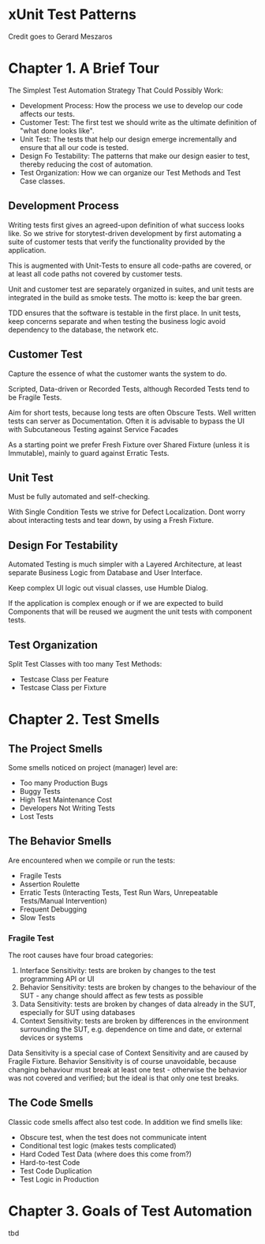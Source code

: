 # xUnit Test Patterns

Credit goes to Gerard Meszaros

# Chapter 1. A Brief Tour

The Simplest Test Automation Strategy That Could Possibly Work:
* Development Process: How the process we use to develop our code affects our tests.
* Customer Test: The first test we should write as the ultimate definition of "what done looks like".
* Unit Test: The tests that help our design emerge incrementally and ensure that all our code is tested.
* Design Fo Testability: The patterns that make our design easier to test, thereby reducing the cost of automation. 
* Test Organization: How we can organize our Test Methods and Test Case classes.

## Development Process

Writing tests first gives an agreed-upon definition of what success looks like. So we strive for storytest-driven 
development by first automating a suite of customer tests that verify the functionality provided by the application.

This is augmented with Unit-Tests to ensure all code-paths are covered, or at least all code paths not covered by 
customer tests.

Unit and customer test are separately organized in suites, and unit tests are integrated in the build as smoke tests. 
The motto is: keep the bar green.

TDD ensures that the software is testable in the first place. In unit tests, keep concerns separate and 
when testing the business logic avoid dependency to the database, the network etc.


## Customer Test

Capture the essence of what the customer wants the system to do. 

Scripted, Data-driven or Recorded Tests, although Recorded Tests tend to be Fragile Tests.

Aim for short tests, because long tests are often Obscure Tests. Well written tests can server as
Documentation. Often it is advisable to bypass the UI with Subcutaneous Testing against Service Facades

As a starting point we prefer Fresh Fixture over Shared Fixture (unless it is Immutable), mainly to
guard against Erratic Tests.

## Unit Test

Must be fully automated and self-checking.
 
With Single Condition Tests we strive for Defect Localization. Dont worry about interacting
tests and tear down, by using a Fresh Fixture. 

## Design For Testability

Automated Testing is much simpler with a Layered Architecture, at least separate Business Logic from
Database and User Interface.

Keep complex UI logic out visual classes, use Humble Dialog.

If the application is complex enough or if we are expected to build Components that will be reused
we augment the unit tests with component tests.

## Test Organization

Split Test Classes with too many Test Methods:
* Testcase Class per Feature
* Testcase Class per Fixture

# Chapter 2. Test Smells

## The Project Smells

Some smells noticed on project (manager) level are:
* Too many Production Bugs
* Buggy Tests
* High Test Maintenance Cost
* Developers Not Writing Tests
* Lost Tests


## The Behavior Smells

Are encountered when we compile or run the tests:
* Fragile Tests
* Assertion Roulette
* Erratic Tests (Interacting Tests, Test Run Wars, Unrepeatable Tests/Manual Intervention)
* Frequent Debugging
* Slow Tests

### Fragile Test 

The root causes have four broad categories:
1. Interface Sensitivity: tests are broken by changes to the test programming API or UI
2. Behavior Sensitivity: tests are broken by changes to the behaviour of the SUT - any change should affect 
as few tests as possible
3. Data Sensitivity: tests are broken by changes of data already in the SUT, especially for SUT using databases
4. Context Sensitivity: tests are broken by differences in the environment surrounding the SUT, e.g. dependence 
on time and date, or external devices or systems

Data Sensitivity is a special case of Context Sensitivity and are caused by Fragile Fixture. Behavior Sensitivity
is of course unavoidable, because changing behaviour must break at least one test - otherwise the behavior
was not covered and verified; but the ideal is that only one test breaks.

## The Code Smells

Classic code smells affect also test code. In addition we find smells like:
* Obscure test, when the test does not communicate intent
* Conditional test logic (makes tests complicated)
* Hard Coded Test Data (where does this come from?)
* Hard-to-test Code
* Test Code Duplication
* Test Logic in Production

# Chapter 3. Goals of Test Automation
tbd